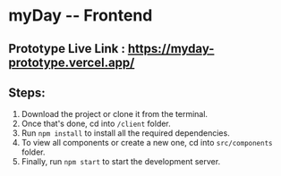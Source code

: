 # myDay -- Frontend

## Prototype Live Link : https://myday-prototype.vercel.app/

## Steps:

1. Download the project or clone it from the terminal.
2. Once that's done, cd into `/client` folder. 
3. Run `npm install` to install all the required dependencies.
4. To view all components or create a new one, cd into `src/components` folder. 
5. Finally, run `npm start` to start the development server. 

